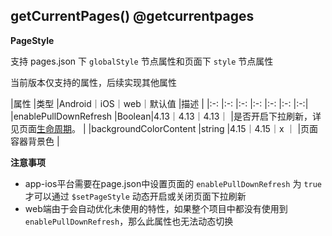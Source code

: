 ## getCurrentPages() @getcurrentpages

<!-- UTSAPIJSON.getCurrentPages.description -->

<!-- UTSAPIJSON.getCurrentPages.param -->

<!-- UTSAPIJSON.getCurrentPages.returnValue -->

**PageStyle**

支持 pages.json 下 `globalStyle` 节点属性和页面下 `style` 节点属性

当前版本仅支持的属性，后续实现其他属性

|属性										|类型		|Android｜iOS｜web｜默认值	|描述																																													|
|:-:										|:-:		|:-:    |:-: |:-: |:-:    |:-:|
|enablePullDownRefresh	|Boolean|4.13｜4.13｜4.13｜				|是否开启下拉刷新，详见页面[生命周期](https://uniapp.dcloud.net.cn/tutorial/page.html#lifecycle)。	|
|backgroundColorContent	|string	|4.15｜4.15｜x   ｜				|页面容器背景色																																									|

**注意事项**  
- app-ios平台需要在page.json中设置页面的 `enablePullDownRefresh` 为 `true` 才可以通过 `$setPageStyle` 动态开启或关闭页面下拉刷新
- web端由于会自动优化未使用的特性，如果整个项目中都没有使用到`enablePullDownRefresh`，那么此属性也无法动态切换

<!-- UTSAPIJSON.getCurrentPages.example -->

<!-- UTSAPIJSON.getCurrentPages.compatibility -->

<!-- UTSAPIJSON.getCurrentPages.tutorial -->

<!-- UTSAPIJSON.get-current-pages.example -->

<!-- UTSAPIJSON.general_type.name -->

<!-- UTSAPIJSON.general_type.param -->

